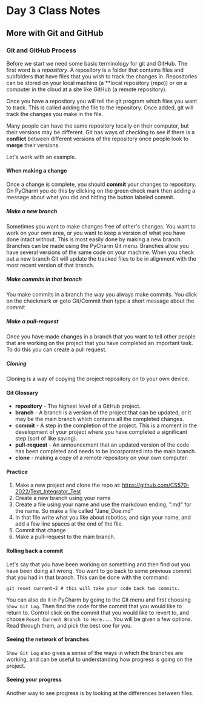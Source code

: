 [comment]: render
# Day 3 Class Notes
## More with Git and GitHub

### Git and GitHub Process

Before we start we need some basic terminology for git and GitHub. The first word is a *repository*. A repository is a folder
that contains files and subfolders that have files that you wish to track the changes in. Repositories can be stored on 
your local machine (a **local repository (repo)) or on a computer in the cloud at a site like GitHub (a remote repository). 


Once you have a repository you will tell the git program which files you want to track. This is called adding the file
to the repository. Once added, git will track the changes you make in the file. 

Many people can have the same repository locally on their computer, but their versions may be different. Git has ways of checking
to see if there is a **conflict** between different versions of the repository once people look to **merge** their versions. 

Let's work with an example.

#### When making a change

Once a change is complete, you should **commit** your changes to repository. On PyCharm you do this by clicking on the 
green check mark then adding a message about what you did and hitting the button labeled commit. 

##### Make a new branch

Sometimes you want to make changes free of other's changes. You want to work on your own area, or you want to keep a version
of what you have done intact without. This is most easily done by making a new branch. Branches can be made using the PyCharm 
Git menu. Branches allow you have several versions of the same code on your machine. When you check out a new branch Git 
will update the tracked files to be in alignment with the most recent version of that branch.

##### Make commits in that branch

You make commits in a branch the way you always make commits. You click on the checkmark or goto Git/Commit then type a 
short message about the commit 
##### Make a pull-request

Once you have made changes in a branch that you want to tell other people that are working on the project that you have 
completed an important task. To do this you can create a pull request. 

##### Cloning

Cloning is a way of copying the project repository on to your own device.


#### Git Glossary

* **repository** - The highest level of a GitHub project.
* **branch** - A branch is a version of the project that can be updated, or it may be the main branch which contains
all the completed changes.
* **commit** - A step in the completion of the project. This is a moment in the development of your project where you
have completed a significant step (sort of like saving).
* **pull-request** - An announcement that an updated version of the code has been completed and needs to be incorporated
into the main branch.
* **clone** - making a copy of a remote repository on your own computer.

#### Practice

1. Make a new project and clone the repo at: https://github.com/CS570-2022/Text_Integrator_Test
2. Create a new branch using your name
3. Create a file using your name and use the markdown ending, ".md" for the name. So make a file called "Jane_Doe.md"
4. In that file write what you like about robotics, and sign your name, and add a few line spaces at the end of the file.
5. Commit that change
6. Make a pull-request to the main branch.

#### Rolling back a commit

Let's say that you have been working on something and then find out you have been doing all wrong. You want to go back 
to some previous commit that you had in that branch. This can be done with the command:

```git
git reset current~2 # this will take your code back two commits.
```

You can also do it in PyCharm by going to the Git menu and first choosing ```Show Git Log```. Then find the code for the commit 
that you would like to return to. Control click on the commit that you would like to revert to, and choose 
```Reset Current Branch to Here...```. You will be given a few options. Read through them, and pick the best one for you.


#### Seeing the network of branches

```Show Git Log``` also gives a sense of the ways in which the branches are working, and can be useful to understanding
how progress is going on the project.


#### Seeing your progress

Another way to see progress is by looking at the differences between files. 


